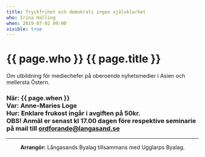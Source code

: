 ```yaml
---
title: Tryckfrihet och demokrati ingen självklarhet
who: Irina Halling
when: 2019-07-02 09:00 
visible: true
---
```

<h1><strong>{{ page.who }}</strong> {{ page.title }} </h1>
<p>Om utbildning för mediechefer på oberoende nyhetsmedier i Asien och mellersta Östern.</p>

<h3>
När: {{ page.when }}<br>
Var: Anne-Maries Loge<br>
Hur: Enklare frukost ingår i avgiften på 50kr.<br> 
    <strong>OBS!</strong> Anmäl er senast kl 17.00 dagen före respektive seminarie på mail till
    <a href="mailto:ordforande@langasand.se?Subject=Anmälan%20frukostföreläsning%20juli%2002" target="_top">ordforande@langasand.se</a>
</h3>

<hr class="my-2" />
<p class="infotext" style="text-align: center"><strong>Arrangör:</strong>
Långasands Byalag tillsammans med Ugglarps Byalag.</p>
